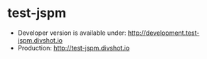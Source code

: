 # test-jspm

* Developer version is available under: http://development.test-jspm.divshot.io
* Production: http://test-jspm.divshot.io
